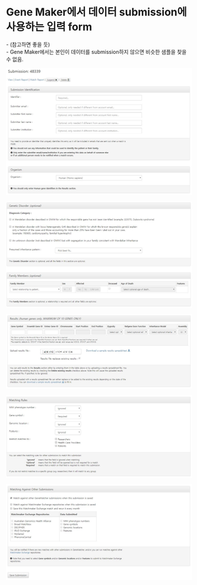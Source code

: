
<h1>Gene Maker에서 데이터 submission에 사용하는 입력 form</h1>
- (참고하면 좋을 듯)</br>
- Gene Maker에서는 본인이 데이터를 submission하지 않으면 비슷한 샘플을 찾을 수 없음.</br>

![submission1](https://raw.githubusercontent.com/sugminyang/dsnetwork/master/RareDiseaseDB/img/submission/01.JPG)

![submission2](https://raw.githubusercontent.com/sugminyang/dsnetwork/master/RareDiseaseDB/img/submission/02.JPG)

![submission3](https://raw.githubusercontent.com/sugminyang/dsnetwork/master/RareDiseaseDB/img/submission/03.JPG)

![submission4](https://raw.githubusercontent.com/sugminyang/dsnetwork/master/RareDiseaseDB/img/submission/04.JPG)

![submission5](https://raw.githubusercontent.com/sugminyang/dsnetwork/master/RareDiseaseDB/img/submission/05.JPG)
